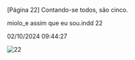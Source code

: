 [Página 22]
Contando-se todos,
são cinco.

miolo_e assim que eu sou.indd 22

02/10/2024 09:44:27

![22](./img/page_22-01.jpg)

